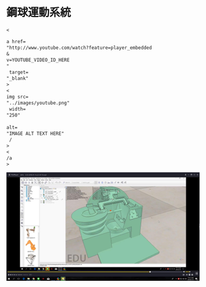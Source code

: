 # **鋼球運動系統**

```
<
```

```
a href=
"http://www.youtube.com/watch?feature=player_embedded
&
v=YOUTUBE_VIDEO_ID_HERE
"
 target=
"_blank"
>
<
img src=
"../images/youtube.png"
 width=
"250"

alt=
"IMAGE ALT TEXT HERE"
 /
>
<
/a
>
```

![](/assets/1.jpg)

